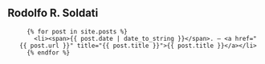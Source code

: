 ## Rodolfo R. Soldati

<ul class="posts">

	  {% for post in site.posts %}
	    <li><span>{{ post.date | date_to_string }}</span>. — <a href="{{ post.url }}" title="{{ post.title }}">{{ post.title }}</a></li>
	  {% endfor %}
</ul>

